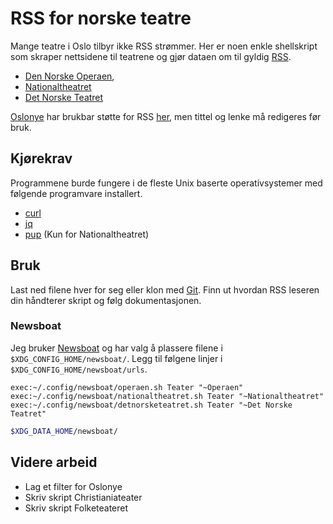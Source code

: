 # RSS for norske teatre

Mange teatre i Oslo tilbyr ikke RSS strømmer. Her er noen enkle
shellskript som skraper nettsidene til teatrene og gjør dataen om til gyldig
[RSS](https://www.rssboard.org/rss-specification).

- [Den Norske Operaen](https://www.operaen.no/),
- [Nationaltheatret](https://www.nationaltheatret.no/)
- [Det Norske Teatret](https://www.detnorsketeatret.no/)

[Oslonye](https://oslonye.no/) har brukbar støtte for RSS
[her](https://oslonye.no/feed/), men tittel og lenke må redigeres før bruk.

## Kjørekrav

Programmene burde fungere i de fleste Unix baserte operativsystemer med
følgende programvare installert.

- [curl](https://curl.se/docs/manpage.html)
- [jq](https://jqlang.org/)
- [pup](https://github.com/ericchiang/pup) (Kun for Nationaltheatret)

## Bruk

Last ned filene hver for seg eller klon med [Git](https://git-scm.com/). Finn
ut hvordan RSS leseren din håndterer skript og følg dokumentasjonen.

### Newsboat

Jeg bruker [Newsboat](https://newsboat.org/) og har valg å plassere filene i
`$XDG_CONFIG_HOME/newsboat/`. Legg til følgene linjer i `$XDG_CONFIG_HOME/newsboat/urls`.

```
exec:~/.config/newsboat/operaen.sh Teater "~Operaen"
exec:~/.config/newsboat/nationaltheatret.sh Teater "~Nationaltheatret"
exec:~/.config/newsboat/detnorsketeatret.sh Teater "~Det Norske Teatret"
```

```bash
$XDG_DATA_HOME/newsboat/
```

## Videre arbeid

- Lag et filter for Oslonye
- Skriv skript Christianiateater
- Skriv skript Folketeateret

